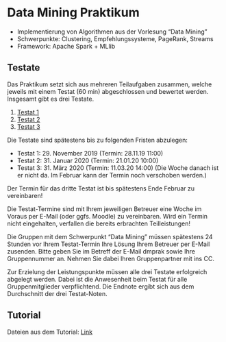 # Data Mining Praktikum

- Implementierung von Algorithmen aus der Vorlesung “Data Mining”
- Schwerpunkte: Clustering, Empfehlungssysteme, PageRank, Streams
- Framework: Apache Spark + MLlib

## Testate

Das Praktikum setzt sich aus mehreren Teilaufgaben zusammen, welche jeweils mit einem Testat (60 min) abgeschlossen und bewertet werden. Insgesamt gibt es drei Testate.

1. [Testat 1](https://github.com/jakobschwerter/data-mining-praktikum/tree/master/src/main/java/testat01)
2. [Testat 2](https://github.com/jakobschwerter/data-mining-praktikum/tree/master/src/main/java/testat02)
3. [Testat 3](https://github.com/jakobschwerter/data-mining-praktikum/tree/master/src/main/java/testat03)

Die Testate sind spätestens bis zu folgenden Fristen abzulegen:

- Testat 1: 29. November 2019 (Termin: 28.11.19 11:00)
- Testat 2: 31. Januar 2020 (Termin: 21.01.20 10:00)
- Testat 3: 31. März 2020 (Termin: 11.03.20 14:00) (Die Woche danach ist er nicht da. Im Februar kann der Termin noch verschoben werden.)

Der Termin für das dritte Testat ist bis spätestens Ende Februar zu vereinbaren!

Die Testat-Termine sind mit Ihrem jeweiligen Betreuer eine Woche im Voraus per E-Mail (oder ggfs. Moodle) zu vereinbaren. Wird ein Termin nicht eingehalten, verfallen die bereits erbrachten Teilleistungen! 

Die Gruppen mit dem Schwerpunkt “Data Mining” müssen spätestens 24 Stunden vor Ihrem Testat-Termin Ihre Lösung Ihrem Betreuer per E-Mail zusenden. 
Bitte geben Sie im Betreff der E-Mail dmprak sowie Ihre Gruppennummer an. Nehmen Sie dabei Ihren Gruppenpartner mit ins CC.

Zur Erzielung der Leistungspunkte müssen alle drei Testate erfolgreich abgelegt werden. Dabei ist die Anwesenheit beim Testat für alle Gruppenmitglieder verpflichtend. Die Endnote ergibt sich aus dem Durchschnitt der drei Testat-Noten.

## Tutorial
Dateien aus dem Tutorial:
[Link](https://github.com/jakobschwerter/data-mining-praktikum//tree/master/src/main/java/tutorial)
